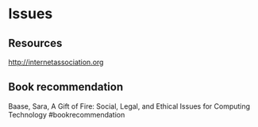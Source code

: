 # Issues

## Resources
http://internetassociation.org

## Book recommendation
Baase, Sara, A Gift of Fire: Social, Legal, and Ethical Issues for Computing Technology #bookrecommendation 
